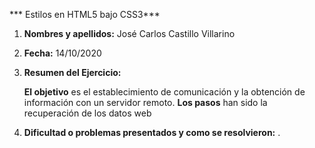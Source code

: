 *** Estilos en HTML5 bajo CSS3***
1. **Nombres y apellidos:** José Carlos Castillo Villarino

2. **Fecha:** 14/10/2020

3. **Resumen del Ejercicio:** 

   **El objetivo** es el establecimiento de comunicación y la obtención de información con un servidor remoto. **Los pasos** han sido la recuperación de los datos web

4. **Dificultad o problemas presentados y como se resolvieron:** .
